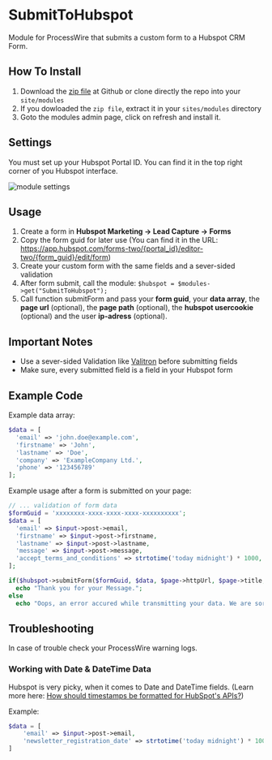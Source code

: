 # SubmitToHubspot
Module for ProcessWire that submits a custom form to a Hubspot CRM Form.

## How To Install
1. Download the [zip file](https://github.com/danielstieber/LeadToHubspot/archive/master.zip) at Github or clone directly the repo into your `site/modules`
2. If you dowloaded the `zip file`, extract it in your `sites/modules` directory
3. Goto the modules admin page, click on refresh and install it.

## Settings
You must set up your Hubspot Portal ID. You can find it in the top right corner of you Hubspot interface. 

![module settings](https://i.imgur.com/qvlNhUJ.png)

## Usage
1. Create a form in **Hubspot Marketing -> Lead Capture -> Forms**
2. Copy the form guid for later use (You can find it in the URL: https://app.hubspot.com/forms-two/{portal_id}/editor-two/{form_guid}/edit/form)
3. Create your custom form with the same fields and a sever-sided validation
4. After form submit, call the module: `$hubspot = $modules->get("SubmitToHubspot");`
5. Call function submitForm and pass your **form guid**, your **data array**, the **page url** (optional), the **page path** (optional), the **hubspot usercookie** (optional) and the user **ip-adress** (optional).

## Important Notes
* Use a sever-sided Validation like [Valitron](https://github.com/vlucas/valitron) before submitting fields
* Make sure, every submitted field is a field in your Hubspot form

## Example Code
Example data array:
```PHP
$data = [
  'email' => 'john.doe@example.com',
  'firstname' => 'John',
  'lastname' => 'Doe',
  'company' => 'ExampleCompany Ltd.',
  'phone' => '123456789'
];
```

Example usage after a form is submitted on your page:
```PHP
// ... validation of form data
$formGuid = 'xxxxxxxx-xxxx-xxxx-xxxx-xxxxxxxxxx';
$data = [
  'email' => $input->post->email,
  'firstname' => $input->post->firstname,
  'lastname' => $input->post->lastname,
  'message' => $input->post->message,
  'accept_terms_and_conditions' => strtotime('today midnight') * 1000, // Date fields in Hubspot require a timestamps in miliseconds from midnight
];

if($hubspot->submitForm($formGuid, $data, $page->httpUrl, $page->title, $_COOKIE['hubspotutk'], $_SERVER['REMOTE_ADDR']))
  echo "Thank you for your Message.";
else
  echo "Oops, an error accured while transmitting your data. We are sorry for the inconvinience. For your own security, your data has not been saved. Why not contact us directly at office@companyemail.com and we have talk about your request, while our IT-team is fixing the problem?";
```

## Troubleshooting 
In case of trouble check your ProcessWire warning logs.

### Working with Date & DateTime Data
Hubspot is very picky, when it comes to Date and DateTime fields. (Learn more here: [How should timestamps be formatted for HubSpot's APIs?](https://developers.hubspot.com/docs/faq/how-should-timestamps-be-formatted-for-hubspots-apis))

Example:
```PHP
$data = [
 	'email' => $input->post->email,
 	'newsletter_registration_date' => strtotime('today midnight') * 1000, // in that case, newsletter_registration_date is a Hubspot Datepicker property
]
```
